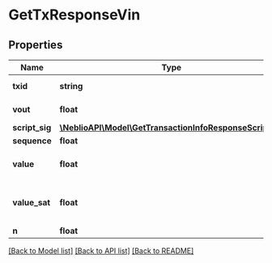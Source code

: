 # GetTxResponseVin

## Properties
Name | Type | Description | Notes
------------ | ------------- | ------------- | -------------
**txid** | **string** | TXID of the input | [optional] 
**vout** | **float** | output index | [optional] 
**script_sig** | [**\NeblioAPI\Model\GetTransactionInfoResponseScriptSig**](GetTransactionInfoResponseScriptSig.md) |  | [optional] 
**sequence** | **float** |  | [optional] 
**value** | **float** | Value of input in NEBL | [optional] 
**value_sat** | **float** | Value of input in NEBL satoshi | [optional] 
**n** | **float** | input index | [optional] 

[[Back to Model list]](../README.md#documentation-for-models) [[Back to API list]](../README.md#documentation-for-api-endpoints) [[Back to README]](../README.md)


